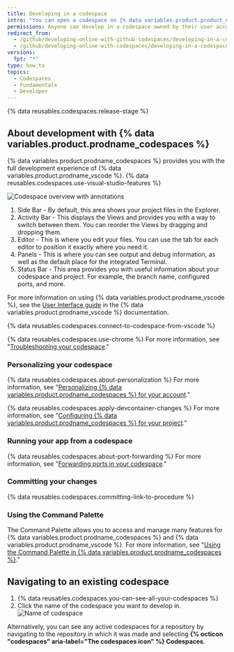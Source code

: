 ```yaml
---
title: Developing in a codespace
intro: "You can open a codespace on {% data variables.product.product_name %}, then develop using {% data variables.product.prodname_vscode %}'s features."
permissions: Anyone can develop in a codespace owned by their user account.
redirect_from:
  - /github/developing-online-with-github-codespaces/developing-in-a-codespace
  - /github/developing-online-with-codespaces/developing-in-a-codespace
versions:
  fpt: "*"
type: how_to
topics:
  - Codespaces
  - Fundamentals
  - Developer
---
```


{% data reusables.codespaces.release-stage %}

## About development with {% data variables.product.prodname_codespaces %}

{% data variables.product.prodname_codespaces %} provides you with the full development experience of {% data variables.product.prodname_vscode %}. {% data reusables.codespaces.use-visual-studio-features %}

![Codespace overview with annotations](/assets/images/help/codespaces/codespace-overview-annotated.png)

1. Side Bar - By default, this area shows your project files in the Explorer.
2. Activity Bar - This displays the Views and provides you with a way to switch between them. You can reorder the Views by dragging and dropping them.
3. Editor - This is where you edit your files. You can use the tab for each editor to position it exactly where you need it.
4. Panels - This is where you can see output and debug information, as well as the default place for the integrated Terminal.
5. Status Bar - This area provides you with useful information about your codespace and project. For example, the branch name, configured ports, and more.

For more information on using {% data variables.product.prodname_vscode %}, see the [User Interface guide](https://code.visualstudio.com/docs/getstarted/userinterface) in the {% data variables.product.prodname_vscode %} documentation.

{% data reusables.codespaces.connect-to-codespace-from-vscode %}

{% data reusables.codespaces.use-chrome %} For more information, see "[Troubleshooting your codespace](/github/developing-online-with-codespaces/troubleshooting-your-codespace)."

### Personalizing your codespace

{% data reusables.codespaces.about-personalization %} For more information, see "[Personalizing {% data variables.product.prodname_codespaces %} for your account](/codespaces/setting-up-your-codespace/personalizing-codespaces-for-your-account)."

{% data reusables.codespaces.apply-devcontainer-changes %} For more information, see "[Configuring {% data variables.product.prodname_codespaces %} for your project](/github/developing-online-with-codespaces/configuring-codespaces-for-your-project#apply-changes-to-your-configuration)."

### Running your app from a codespace

{% data reusables.codespaces.about-port-forwarding %} For more information, see "[Forwarding ports in your codespace](/github/developing-online-with-codespaces/forwarding-ports-in-your-codespace)."

### Committing your changes

{% data reusables.codespaces.committing-link-to-procedure %}

### Using the Command Palette

The Command Palette allows you to access and manage many features for {% data variables.product.prodname_codespaces %} and {% data variables.product.prodname_vscode %}. For more information, see "[Using the Command Palette in {% data variables.product.prodname_codespaces %}](/codespaces/codespaces-reference/using-the-command-palette-in-codespaces)."

## Navigating to an existing codespace

1. {% data reusables.codespaces.you-can-see-all-your-codespaces %}
2. Click the name of the codespace you want to develop in.
   ![Name of codespace](/assets/images/help/codespaces/click-name-codespace.png)

Alternatively, you can see any active codespaces for a repository by navigating to the repository in which it was made and selecting **{% octicon "codespaces" aria-label="The codespaces icon" %} Codespaces**.
